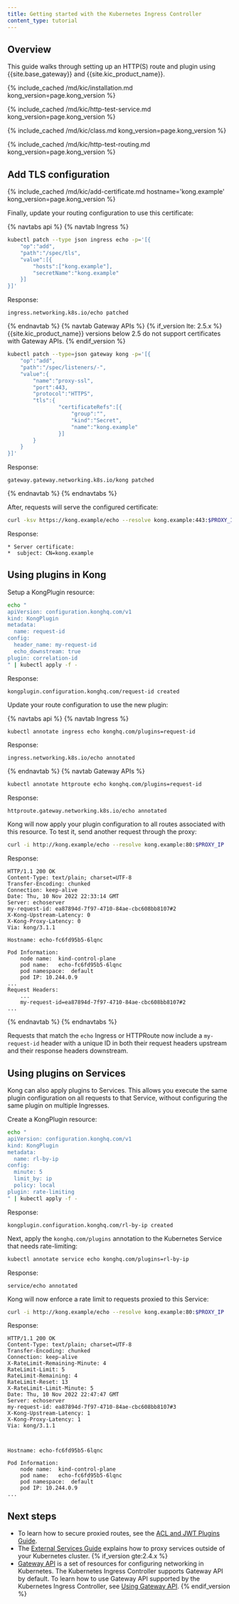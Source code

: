 ```yaml
---
title: Getting started with the Kubernetes Ingress Controller
content_type: tutorial
---
```


## Overview

This guide walks through setting up an HTTP(S) route and plugin using
{{site.base_gateway}} and {{site.kic_product_name}}.

{% include_cached /md/kic/installation.md kong_version=page.kong_version %}

{% include_cached /md/kic/http-test-service.md kong_version=page.kong_version %}

{% include_cached /md/kic/class.md kong_version=page.kong_version %}

{% include_cached /md/kic/http-test-routing.md kong_version=page.kong_version %}

## Add TLS configuration

{% include_cached /md/kic/add-certificate.md hostname='kong.example' kong_version=page.kong_version %}

Finally, update your routing configuration to use this certificate:

{% navtabs api %}
{% navtab Ingress %}
```bash
kubectl patch --type json ingress echo -p='[{
    "op":"add",
	"path":"/spec/tls",
	"value":[{
        "hosts":["kong.example"],
		"secretName":"kong.example"
    }]
}]'
```
Response:
```text
ingress.networking.k8s.io/echo patched

```
{% endnavtab %}
{% navtab Gateway APIs %}
{% if_version lte: 2.5.x %}
{{site.kic_product_name}} versions below 2.5 do not support certificates with
Gateway APIs.
{% endif_version %}
```bash
kubectl patch --type=json gateway kong -p='[{
    "op":"add",
	"path":"/spec/listeners/-",
	"value":{
		"name":"proxy-ssl",
		"port":443,
		"protocol":"HTTPS",
		"tls":{
				"certificateRefs":[{
				    "group":"",
					"kind":"Secret",
					"name":"kong.example"
				}]
		}
    }
}]'
```
Response:
```text
gateway.gateway.networking.k8s.io/kong patched
```
{% endnavtab %}
{% endnavtabs %}

After, requests will serve the configured certificate:

```bash
curl -ksv https://kong.example/echo --resolve kong.example:443:$PROXY_IP 2>&1 | grep -A1 "certificate:"
```
Response:
```text
* Server certificate:
*  subject: CN=kong.example
```

## Using plugins in Kong

Setup a KongPlugin resource:

```bash
echo "
apiVersion: configuration.konghq.com/v1
kind: KongPlugin
metadata:
  name: request-id
config:
  header_name: my-request-id
  echo_downstream: true
plugin: correlation-id
" | kubectl apply -f -
```
Response:
```text
kongplugin.configuration.konghq.com/request-id created
```

Update your route configuration to use the new plugin:

{% navtabs api %}
{% navtab Ingress %}
```bash
kubectl annotate ingress echo konghq.com/plugins=request-id
```
Response:
```text
ingress.networking.k8s.io/echo annotated
```
{% endnavtab %}
{% navtab Gateway APIs %}
```bash
kubectl annotate httproute echo konghq.com/plugins=request-id
```
Response:
```text
httproute.gateway.networking.k8s.io/echo annotated
```

Kong will now apply your plugin configuration to all routes associated with
this resource. To test it, send another request through the proxy:

```bash
curl -i http://kong.example/echo --resolve kong.example:80:$PROXY_IP
```
Response:
```text
HTTP/1.1 200 OK
Content-Type: text/plain; charset=UTF-8
Transfer-Encoding: chunked
Connection: keep-alive
Date: Thu, 10 Nov 2022 22:33:14 GMT
Server: echoserver
my-request-id: ea87894d-7f97-4710-84ae-cbc608bb8107#2
X-Kong-Upstream-Latency: 0
X-Kong-Proxy-Latency: 0
Via: kong/3.1.1

Hostname: echo-fc6fd95b5-6lqnc

Pod Information:
	node name:	kind-control-plane
	pod name:	echo-fc6fd95b5-6lqnc
	pod namespace:	default
	pod IP:	10.244.0.9
...
Request Headers:
    ...
	my-request-id=ea87894d-7f97-4710-84ae-cbc608bb8107#2
...
```
{% endnavtab %}
{% endnavtabs %}

Requests that match the `echo` Ingress or HTTPRoute now include a
`my-request-id` header with a unique ID in both their request headers upstream
and their response headers downstream.

## Using plugins on Services

Kong can also apply plugins to Services. This allows you execute the same
plugin configuration on all requests to that Service, without configuring the
same plugin on multiple Ingresses.

Create a KongPlugin resource:

```bash
echo "
apiVersion: configuration.konghq.com/v1
kind: KongPlugin
metadata:
  name: rl-by-ip
config:
  minute: 5
  limit_by: ip
  policy: local
plugin: rate-limiting
" | kubectl apply -f -
```
Response:
```text
kongplugin.configuration.konghq.com/rl-by-ip created
```

Next, apply the `konghq.com/plugins` annotation to the Kubernetes Service
that needs rate-limiting:

```bash
kubectl annotate service echo konghq.com/plugins=rl-by-ip
```
Response:
```text
service/echo annotated
```

Kong will now enforce a rate limit to requests proxied to this Service:

```bash
curl -i http://kong.example/echo --resolve kong.example:80:$PROXY_IP
```
Response:
```text
HTTP/1.1 200 OK
Content-Type: text/plain; charset=UTF-8
Transfer-Encoding: chunked
Connection: keep-alive
X-RateLimit-Remaining-Minute: 4
RateLimit-Limit: 5
RateLimit-Remaining: 4
RateLimit-Reset: 13
X-RateLimit-Limit-Minute: 5
Date: Thu, 10 Nov 2022 22:47:47 GMT
Server: echoserver
my-request-id: ea87894d-7f97-4710-84ae-cbc608bb8107#3
X-Kong-Upstream-Latency: 1
X-Kong-Proxy-Latency: 1
Via: kong/3.1.1



Hostname: echo-fc6fd95b5-6lqnc

Pod Information:
	node name:	kind-control-plane
	pod name:	echo-fc6fd95b5-6lqnc
	pod namespace:	default
	pod IP:	10.244.0.9
...
```

## Next steps

* To learn how to secure proxied routes, see the [ACL and JWT Plugins Guide](/kubernetes-ingress-controller/{{page.kong_version}}/guides/configure-acl-plugin/).
* The [External Services Guide](/kubernetes-ingress-controller/{{page.kong_version}}/guides/using-external-service/) explains how to proxy services outside of your Kubernetes cluster.
{% if_version gte:2.4.x %}
* [Gateway API](https://gateway-api.sigs.k8s.io/) is a set of resources for
configuring networking in Kubernetes. The Kubernetes Ingress Controller supports Gateway API by default. To learn how to use Gateway API supported by the Kubernetes Ingress Controller, see [Using Gateway API](/kubernetes-ingress-controller/{{page.kong_version}}/guides/using-gateway-api).
{% endif_version %}

